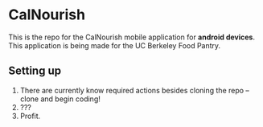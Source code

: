 # CalNourish

This is the repo for the CalNourish mobile application for **android devices**. This application is being made for the UC Berkeley Food Pantry.

## Setting up
1. There are currently know required actions besides cloning the repo – clone and begin coding!
2. ???
3. Profit.
